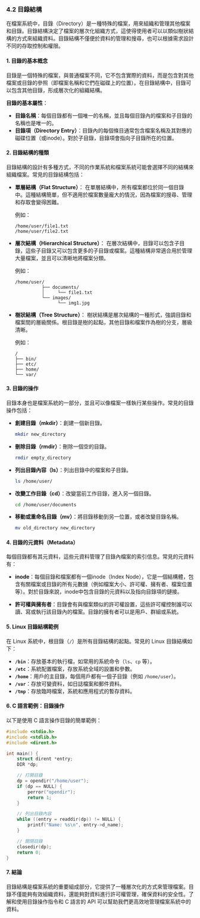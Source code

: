 ### 4.2 目錄結構

在檔案系統中，目錄（Directory）是一種特殊的檔案，用來組織和管理其他檔案和目錄。目錄結構決定了檔案的層次化組織方式，這使得使用者可以以類似樹狀結構的方式來組織資料。目錄結構不僅便於資料的管理和搜尋，也可以根據需求設計不同的存取控制和權限。

#### 1. 目錄的基本概念

目錄是一個特殊的檔案，與普通檔案不同，它不包含實際的資料，而是包含對其他檔案或目錄的參照（即檔案名稱和它們在磁碟上的位置）。在目錄結構中，目錄可以包含其他目錄，形成層次化的組織結構。

**目錄的基本屬性**：
- **目錄名稱**：每個目錄都有一個唯一的名稱，並且每個目錄內的檔案和子目錄的名稱也是唯一的。
- **目錄項（Directory Entry）**：目錄內的每個條目通常包含檔案名稱及其對應的磁碟位置（或inode）。對於子目錄，目錄項會指向子目錄所在的位置。

#### 2. 目錄結構的種類

目錄結構的設計有多種方式，不同的作業系統和檔案系統可能會選擇不同的結構來組織檔案。常見的目錄結構包括：

- **單層結構（Flat Structure）**：
  在單層結構中，所有檔案都位於同一個目錄中。這種結構簡單，但不適用於檔案數量龐大的情況，因為檔案的搜尋、管理和存取會變得困難。
  
  例如：
  ```
  /home/user/file1.txt
  /home/user/file2.txt
  ```

- **層次結構（Hierarchical Structure）**：
  在層次結構中，目錄可以包含子目錄，這些子目錄又可以包含更多的子目錄或檔案。這種結構非常適合用於管理大量檔案，並且可以清晰地將檔案分類。
  
  例如：
  ```
  /home/user/
            ├── documents/
            │     └── file1.txt
            └── images/
                  └── img1.jpg
  ```

- **樹狀結構（Tree Structure）**：
  樹狀結構是層次結構的一種形式，強調目錄和檔案間的層級關係。根目錄是樹的起點，其他目錄和檔案作為樹的分支，層級清晰。
  
  例如：
  ```
  /
  ├── bin/
  ├── etc/
  ├── home/
  └── var/
  ```

#### 3. 目錄的操作

目錄本身也是檔案系統的一部分，並且可以像檔案一樣執行某些操作。常見的目錄操作包括：

- **創建目錄（mkdir）**：創建一個新目錄。
  ```bash
  mkdir new_directory
  ```

- **刪除目錄（rmdir）**：刪除一個空的目錄。
  ```bash
  rmdir empty_directory
  ```

- **列出目錄內容（ls）**：列出目錄中的檔案和子目錄。
  ```bash
  ls /home/user/
  ```

- **改變工作目錄（cd）**：改變當前工作目錄，進入另一個目錄。
  ```bash
  cd /home/user/documents
  ```

- **移動或重命名目錄（mv）**：將目錄移動到另一位置，或者改變目錄名稱。
  ```bash
  mv old_directory new_directory
  ```

#### 4. 目錄的元資料（Metadata）

每個目錄都有其元資料，這些元資料管理了目錄內檔案的索引信息。常見的元資料有：

- **inode**：每個目錄和檔案都有一個inode（Index Node），它是一個結構體，包含有關檔案或目錄的所有元數據（例如檔案大小、許可權、擁有者、檔案位置等）。對於目錄來說，inode中包含目錄的元資料以及指向目錄項的鏈接。

- **許可權與擁有者**：目錄會有與檔案類似的許可權設置，這些許可權控制誰可以讀、寫或執行該目錄內的檔案。目錄的擁有者可以是用戶、群組或系統。

#### 5. Linux 目錄結構範例

在 Linux 系統中，根目錄（`/`）是所有目錄結構的起點。常見的 Linux 目錄結構如下：

- **`/bin`**：存放基本的執行檔，如常用的系統命令（`ls`、`cp` 等）。
- **`/etc`**：系統配置檔案，存放系統全域的設置和參數。
- **`/home`**：用戶的主目錄，每個用戶都有一個子目錄（例如 `/home/user`）。
- **`/var`**：存放可變資料，如日誌檔案和郵件資料。
- **`/tmp`**：存放臨時檔案，系統和應用程式的暫存資料。

#### 6. C 語言範例：目錄操作

以下是使用 C 語言操作目錄的簡單範例：

```c
#include <stdio.h>
#include <stdlib.h>
#include <dirent.h>

int main() {
    struct dirent *entry;
    DIR *dp;

    // 打開目錄
    dp = opendir("/home/user");
    if (dp == NULL) {
        perror("opendir");
        return 1;
    }

    // 列出目錄內容
    while ((entry = readdir(dp)) != NULL) {
        printf("Name: %s\n", entry->d_name);
    }

    // 關閉目錄
    closedir(dp);
    return 0;
}
```

#### 7. 結論

目錄結構是檔案系統的重要組成部分，它提供了一種層次化的方式來管理檔案。目錄不僅能夠有效組織資料，還能夠對資料進行許可權管理，確保資料的安全性。了解和使用目錄操作指令和 C 語言的 API 可以幫助我們更高效地管理檔案系統中的資料。